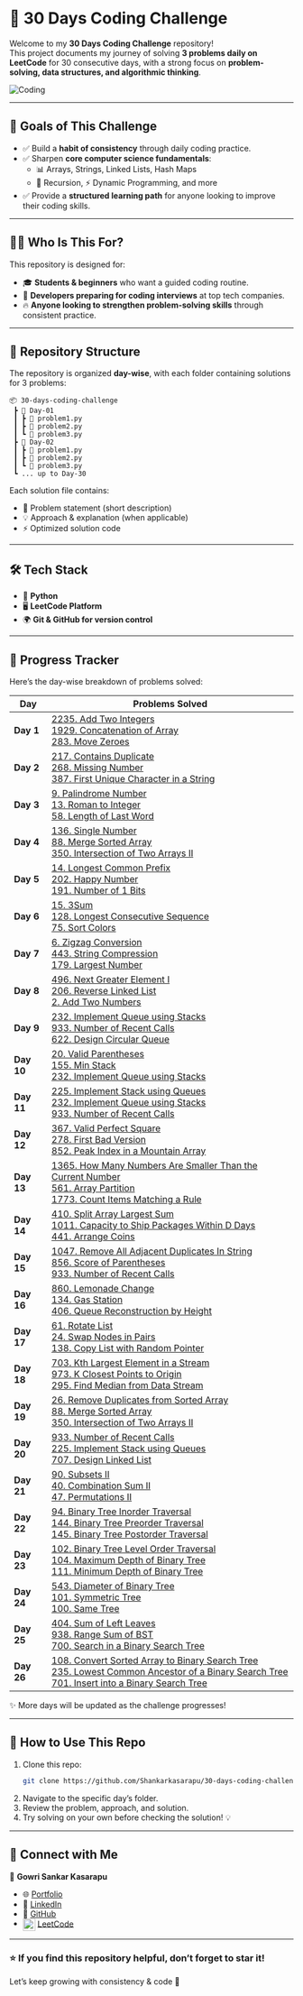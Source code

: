 # 🚀 30 Days Coding Challenge  

Welcome to my **30 Days Coding Challenge** repository!  
This project documents my journey of solving **3 problems daily on LeetCode** for 30 consecutive days, with a strong focus on **problem-solving, data structures, and algorithmic thinking**.  

![Coding](https://media.giphy.com/media/L1R1tvI9svkIWwpVYr/giphy.gif)  

---

## 🎯 Goals of This Challenge  
- ✅ Build a **habit of consistency** through daily coding practice.  
- ✅ Sharpen **core computer science fundamentals**:  
  - 📊 Arrays, Strings, Linked Lists, Hash Maps  
  - 🔄 Recursion, ⚡ Dynamic Programming, and more  
- ✅ Provide a **structured learning path** for anyone looking to improve their coding skills.  

---

## 👨‍💻 Who Is This For?  
This repository is designed for:  
- 🎓 **Students & beginners** who want a guided coding routine.  
- 💼 **Developers preparing for coding interviews** at top tech companies.  
- 🔥 **Anyone looking to strengthen problem-solving skills** through consistent practice.  

---

## 📂 Repository Structure  
The repository is organized **day-wise**, with each folder containing solutions for 3 problems:  

```
📦 30-days-coding-challenge
 ┣ 📂 Day-01
 ┃ ┣ 📜 problem1.py
 ┃ ┣ 📜 problem2.py
 ┃ ┗ 📜 problem3.py
 ┣ 📂 Day-02
 ┃ ┣ 📜 problem1.py
 ┃ ┣ 📜 problem2.py
 ┃ ┗ 📜 problem3.py
 ┗ ... up to Day-30
```

Each solution file contains:  
- 📝 Problem statement (short description)  
- 💡 Approach & explanation (when applicable)  
- ⚡ Optimized solution code  

---

## 🛠️ Tech Stack  
- 🐍 **Python**  
- 🖥️ **LeetCode Platform**  
- 🌍 **Git & GitHub for version control**  

---

## 📌 Progress Tracker  

Here’s the day-wise breakdown of problems solved:  

| Day        | Problems Solved |
| ---------- | ---------------------------------------------------------------------------------------------------------------------------------------------------------------------------------------------------------------------------------------------------------------------------------- |
| **Day 1**  | [2235. Add Two Integers](https://leetcode.com/problems/add-two-integers/) <br> [1929. Concatenation of Array](https://leetcode.com/problems/concatenation-of-array/) <br> [283. Move Zeroes](https://leetcode.com/problems/move-zeroes/)                                           |
| **Day 2**  | [217. Contains Duplicate](https://leetcode.com/problems/contains-duplicate/) <br> [268. Missing Number](https://leetcode.com/problems/missing-number/) <br> [387. First Unique Character in a String](https://leetcode.com/problems/first-unique-character-in-a-string/)           |
| **Day 3**  | [9. Palindrome Number](https://leetcode.com/problems/palindrome-number/) <br> [13. Roman to Integer](https://leetcode.com/problems/roman-to-integer/) <br> [58. Length of Last Word](https://leetcode.com/problems/length-of-last-word/)                                           |
| **Day 4**  | [136. Single Number](https://leetcode.com/problems/single-number/) <br> [88. Merge Sorted Array](https://leetcode.com/problems/merge-sorted-array/) <br> [350. Intersection of Two Arrays II](https://leetcode.com/problems/intersection-of-two-arrays-ii/)                        |
| **Day 5**  | [14. Longest Common Prefix](https://leetcode.com/problems/longest-common-prefix/) <br> [202. Happy Number](https://leetcode.com/problems/happy-number/) <br> [191. Number of 1 Bits](https://leetcode.com/problems/number-of-1-bits/)                                              |
| **Day 6**  | [15. 3Sum](https://leetcode.com/problems/3sum/) <br> [128. Longest Consecutive Sequence](https://leetcode.com/problems/longest-consecutive-sequence/) <br> [75. Sort Colors](https://leetcode.com/problems/sort-colors/)                                                           |
| **Day 7**  | [6. Zigzag Conversion](https://leetcode.com/problems/zigzag-conversion/) <br> [443. String Compression](https://leetcode.com/problems/string-compression/) <br> [179. Largest Number](https://leetcode.com/problems/largest-number/)                                               |
| **Day 8**  | [496. Next Greater Element I](https://leetcode.com/problems/next-greater-element-i/) <br> [206. Reverse Linked List](https://leetcode.com/problems/reverse-linked-list/) <br> [2. Add Two Numbers](https://leetcode.com/problems/add-two-numbers/)                                 |
| **Day 9**  | [232. Implement Queue using Stacks](https://leetcode.com/problems/implement-queue-using-stacks/) <br> [933. Number of Recent Calls](https://leetcode.com/problems/number-of-recent-calls/) <br> [622. Design Circular Queue](https://leetcode.com/problems/design-circular-queue/) |
| **Day 10** | [20. Valid Parentheses](https://leetcode.com/problems/valid-parentheses/) <br> [155. Min Stack](https://leetcode.com/problems/min-stack/) <br> [232. Implement Queue using Stacks](https://leetcode.com/problems/implement-queue-using-stacks/)                                    |
| **Day 11** | [225. Implement Stack using Queues](https://leetcode.com/problems/implement-stack-using-queues/) <br> [232. Implement Queue using Stacks](https://leetcode.com/problems/implement-queue-using-stacks/) <br> [933. Number of Recent Calls](https://leetcode.com/problems/number-of-recent-calls/) |
| **Day 12** | [367. Valid Perfect Square](https://leetcode.com/problems/valid-perfect-square/) <br> [278. First Bad Version](https://leetcode.com/problems/first-bad-version/) <br> [852. Peak Index in a Mountain Array](https://leetcode.com/problems/peak-index-in-a-mountain-array/)         |
| **Day 13** | [1365. How Many Numbers Are Smaller Than the Current Number](https://leetcode.com/problems/how-many-numbers-are-smaller-than-the-current-number/) <br> [561. Array Partition](https://leetcode.com/problems/array-partition/) <br> [1773. Count Items Matching a Rule](https://leetcode.com/problems/count-items-matching-a-rule/) |
| **Day 14** | [410. Split Array Largest Sum](https://leetcode.com/problems/split-array-largest-sum/) <br> [1011. Capacity to Ship Packages Within D Days](https://leetcode.com/problems/capacity-to-ship-packages-within-d-days/) <br> [441. Arrange Coins](https://leetcode.com/problems/arrange-coins/) |
| **Day 15** | [1047. Remove All Adjacent Duplicates In String](https://leetcode.com/problems/remove-all-adjacent-duplicates-in-string/) <br> [856. Score of Parentheses](https://leetcode.com/problems/score-of-parentheses/) <br> [933. Number of Recent Calls](https://leetcode.com/problems/number-of-recent-calls/) |
| **Day 16** | [860. Lemonade Change](https://leetcode.com/problems/lemonade-change/) <br> [134. Gas Station](https://leetcode.com/problems/gas-station/) <br> [406. Queue Reconstruction by Height](https://leetcode.com/problems/queue-reconstruction-by-height/) |
| **Day 17** | [61. Rotate List](https://leetcode.com/problems/rotate-list/) <br> [24. Swap Nodes in Pairs](https://leetcode.com/problems/swap-nodes-in-pairs/) <br> [138. Copy List with Random Pointer](https://leetcode.com/problems/copy-list-with-random-pointer/) |
| **Day 18** | [703. Kth Largest Element in a Stream](https://leetcode.com/problems/kth-largest-element-in-a-stream/) <br> [973. K Closest Points to Origin](https://leetcode.com/problems/k-closest-points-to-origin/) <br> [295. Find Median from Data Stream](https://leetcode.com/problems/find-median-from-data-stream/) |
| **Day 19** | [26. Remove Duplicates from Sorted Array](https://leetcode.com/problems/remove-duplicates-from-sorted-array/) <br> [88. Merge Sorted Array](https://leetcode.com/problems/merge-sorted-array/) <br> [350. Intersection of Two Arrays II](https://leetcode.com/problems/intersection-of-two-arrays-ii/) |
| **Day 20** | [933. Number of Recent Calls](https://leetcode.com/problems/number-of-recent-calls/) <br> [225. Implement Stack using Queues](https://leetcode.com/problems/implement-stack-using-queues/) <br> [707. Design Linked List](https://leetcode.com/problems/design-linked-list/) |
| **Day 21** | [90. Subsets II](https://leetcode.com/problems/subsets-ii/) <br> [40. Combination Sum II](https://leetcode.com/problems/combination-sum-ii/) <br> [47. Permutations II](https://leetcode.com/problems/permutations-ii/) |
| **Day 22** | [94. Binary Tree Inorder Traversal](https://leetcode.com/problems/binary-tree-inorder-traversal/) <br> [144. Binary Tree Preorder Traversal](https://leetcode.com/problems/binary-tree-preorder-traversal/) <br> [145. Binary Tree Postorder Traversal](https://leetcode.com/problems/binary-tree-postorder-traversal/) |
| **Day 23** | [102. Binary Tree Level Order Traversal](https://leetcode.com/problems/binary-tree-level-order-traversal/) <br> [104. Maximum Depth of Binary Tree](https://leetcode.com/problems/maximum-depth-of-binary-tree/) <br> [111. Minimum Depth of Binary Tree](https://leetcode.com/problems/minimum-depth-of-binary-tree/) |
| **Day 24** | [543. Diameter of Binary Tree](https://leetcode.com/problems/diameter-of-binary-tree/) <br> [101. Symmetric Tree](https://leetcode.com/problems/symmetric-tree/) <br> [100. Same Tree](https://leetcode.com/problems/same-tree/) |
| **Day 25** | [404. Sum of Left Leaves](https://leetcode.com/problems/sum-of-left-leaves/) <br> [938. Range Sum of BST](https://leetcode.com/problems/range-sum-of-bst/) <br> [700. Search in a Binary Search Tree](https://leetcode.com/problems/search-in-a-binary-search-tree/) |
| **Day 26** | [108. Convert Sorted Array to Binary Search Tree](https://leetcode.com/problems/convert-sorted-array-to-binary-search-tree/) <br> [235. Lowest Common Ancestor of a Binary Search Tree](https://leetcode.com/problems/lowest-common-ancestor-of-a-binary-search-tree/) <br> [701. Insert into a Binary Search Tree](https://leetcode.com/problems/insert-into-a-binary-search-tree/) |

✨ More days will be updated as the challenge progresses!  

---

## 🌟 How to Use This Repo  
1. Clone this repo:  
   ```bash
   git clone https://github.com/Shankarkasarapu/30-days-coding-challenge.git
   ```
2. Navigate to the specific day’s folder.  
3. Review the problem, approach, and solution.  
4. Try solving on your own before checking the solution! 💡  

---

## 🔗 Connect with Me  
👤 **Gowri Sankar Kasarapu**  
- 🌐 [Portfolio](https://portfolio-1-wukh.onrender.com)  
- 💼 [LinkedIn](https://www.linkedin.com/in/gowri-shankar-kasarapu-75112623a)  
- 🐙 [GitHub](https://github.com/Shankarkasarapu)
- <img src="https://upload.wikimedia.org/wikipedia/commons/1/19/LeetCode_logo_black.png" width="22" height="22" align="absmiddle" /> [LeetCode](https://leetcode.com/Shankarkasarapu)
  
---

### ⭐ If you find this repository helpful, don’t forget to **star** it!  
Let’s keep growing with consistency & code 🚀  
